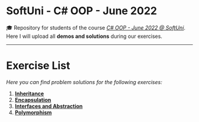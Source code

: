 # SoftUni - C# OOP - June 2022
🎓 Repository for students of the course [*C# OOP - June 2022 @ SoftUni*](https://softuni.bg/trainings/3700/csharp-oop-june-2022). Here I will upload all **demos and solutions** during our exercises.
***
# Exercise List
*Here you can find problem solutions for the following exercises:*
1. [**Inheritance**](https://github.com/KrIsKa7a/SoftUni-CSharpOOP-June2022/tree/main/E01.%20Inheritance)
2. [**Encapsulation**](https://github.com/KrIsKa7a/SoftUni-CSharpOOP-June2022/tree/main/E02.%20Encapsulation)
3. [**Interfaces and Abstraction**](https://github.com/KrIsKa7a/SoftUni-CSharpOOP-June2022/tree/main/E03.%20Interfaces%20and%20Abstraction)
4. [**Polymorphism**](https://github.com/KrIsKa7a/SoftUni-CSharpOOP-June2022/tree/main/E04.%20Polymorphism)
